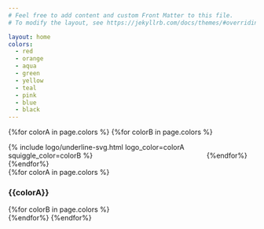```yaml
---
# Feel free to add content and custom Front Matter to this file.
# To modify the layout, see https://jekyllrb.com/docs/themes/#overriding-theme-defaults

layout: home
colors: 
  - red
  - orange
  - aqua
  - green
  - yellow
  - teal
  - pink
  - blue
  - black
---
```



{%for colorA in page.colors %}
  {%for colorB in page.colors %}
  <div style="display:inline-block;">
    <div style="width:400px;height:auto;display:inline-block;">
      {% include logo/underline-svg.html logo_color=colorA squiggle_color=colorB %}
    </div>
  </div>
  {%endfor%}
{%endfor%}
  
<div class="container">
  {%for colorA in page.colors %}
  <div class="item"><h3>{{colorA}}</h3></div>
    {%for colorB in page.colors %}
    <div class="item">
      <div class="circle {{colorB}} noisy"></div>
      <div class="circle {{colorA}} noisy"></div>
    </div>
    {%endfor%}
  {%endfor%}
</div>
